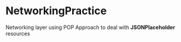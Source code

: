 # NetworkingPractice
Networking layer using POP Approach to deal with **JSONPlaceholder** resources
